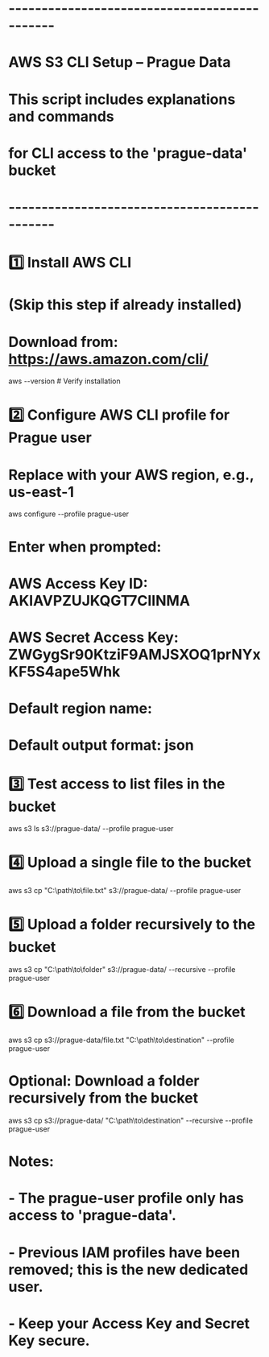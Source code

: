 # ---------------------------------------------
# AWS S3 CLI Setup – Prague Data
# This script includes explanations and commands
# for CLI access to the 'prague-data' bucket
# ---------------------------------------------

# 1️⃣ Install AWS CLI
# (Skip this step if already installed)
# Download from: https://aws.amazon.com/cli/
aws --version  # Verify installation

# 2️⃣ Configure AWS CLI profile for Prague user
# Replace <your-region> with your AWS region, e.g., us-east-1
aws configure --profile prague-user
# Enter when prompted:
# AWS Access Key ID: AKIAVPZUJKQGT7CIINMA
# AWS Secret Access Key: ZWGygSr90KtziF9AMJSXOQ1prNYxKF5S4ape5Whk
# Default region name: <your-region>
# Default output format: json

# 3️⃣ Test access to list files in the bucket
aws s3 ls s3://prague-data/ --profile prague-user

# 4️⃣ Upload a single file to the bucket
aws s3 cp "C:\path\to\file.txt" s3://prague-data/ --profile prague-user

# 5️⃣ Upload a folder recursively to the bucket
aws s3 cp "C:\path\to\folder" s3://prague-data/ --recursive --profile prague-user

# 6️⃣ Download a file from the bucket
aws s3 cp s3://prague-data/file.txt "C:\path\to\destination\" --profile prague-user

# Optional: Download a folder recursively from the bucket
aws s3 cp s3://prague-data/ "C:\path\to\destination\" --recursive --profile prague-user

# Notes:
# - The prague-user profile only has access to 'prague-data'.
# - Previous IAM profiles have been removed; this is the new dedicated user.
# - Keep your Access Key and Secret Key secure.
